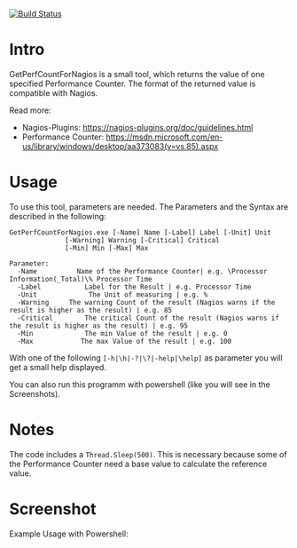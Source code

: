 [![Build Status](https://travis-ci.org/dhcgn/GetPerfCountForNagios.svg?branch=master)](https://travis-ci.org/dhcgn/GetPerfCountForNagios)

# Intro

GetPerfCountForNagios is a small tool, which returns the value of one specified Performance Counter.
The format of the returned value is compatible with Nagios.

Read more:
- Nagios-Plugins: https://nagios-plugins.org/doc/guidelines.html
- Performance Counter: https://msdn.microsoft.com/en-us/library/windows/desktop/aa373083(v=vs.85).aspx

# Usage
To use this tool, parameters are needed. The Parameters and the Syntax are described in the following:

````
GetPerfCountForNagios.exe [-Name] Name [-Label] Label [-Unit] Unit 
			  [-Warning] Warning [-Critical] Critical 
			  [-Min] Min [-Max] Max

Parameter:
  -Name          Name of the Performance Counter| e.g. \Processor Information(_Total)\% Processor Time
  -Label           Label for the Result | e.g. Processor Time
  -Unit             The Unit of measuring | e.g. %
  -Warning     The warning Count of the result (Nagios warns if the result is higher as the result) | e.g. 85
  -Critical        The critical Count of the result (Nagios warns if the result is higher as the result) | e.g. 95
  -Min             The min Value of the result | e.g. 0
  -Max            The max Value of the result | e.g. 100
````

With one of the following ````[-h|\h|-?|\?|-help|\help]```` as parameter you will get a small help displayed.

You can also run this programm with powershell (like you will see in the Screenshots).

# Notes
The code includes a ````Thread.Sleep(500)````. This is necessary because some of the Performance Counter need a base value to calculate the reference value.

# Screenshot
Example Usage with Powershell:
